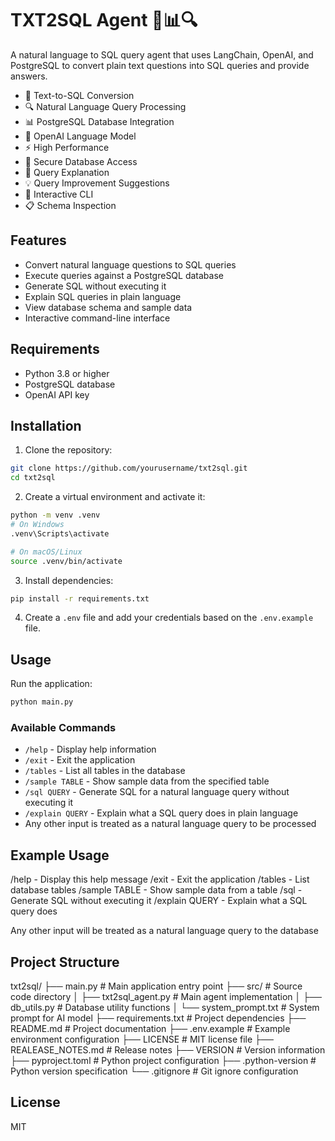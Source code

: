 # TXT2SQL Agent 🤖📊🔍
A natural language to SQL query agent that uses LangChain, OpenAI, and PostgreSQL to convert plain text questions into SQL queries and provide answers.

- 🤖 Text-to-SQL Conversion
- 🔍 Natural Language Query Processing
- 📊 PostgreSQL Database Integration
- 🧠 OpenAI Language Model
- ⚡ High Performance
- 🔐 Secure Database Access
- 📝 Query Explanation
- 💡 Query Improvement Suggestions
- 🔄 Interactive CLI
- 📋 Schema Inspection


## Features
- Convert natural language questions to SQL queries
- Execute queries against a PostgreSQL database
- Generate SQL without executing it
- Explain SQL queries in plain language
- View database schema and sample data
- Interactive command-line interface

## Requirements

- Python 3.8 or higher
- PostgreSQL database
- OpenAI API key

## Installation

1. Clone the repository:
```bash
git clone https://github.com/yourusername/txt2sql.git
cd txt2sql
```

2. Create a virtual environment and activate it:
```bash
python -m venv .venv
# On Windows
.venv\Scripts\activate

# On macOS/Linux
source .venv/bin/activate
```

3. Install dependencies:
```bash
pip install -r requirements.txt
```

4. Create a `.env` file and add your credentials based on the `.env.example` file.

## Usage
Run the application:

```bash
python main.py
```

### Available Commands

- `/help` - Display help information
- `/exit` - Exit the application
- `/tables` - List all tables in the database
- `/sample TABLE` - Show sample data from the specified table
- `/sql QUERY` - Generate SQL for a natural language query without executing it
- `/explain QUERY` - Explain what a SQL query does in plain language
- Any other input is treated as a natural language query to be processed

## Example Usage

  /help           - Display this help message
  /exit           - Exit the application
  /tables         - List database tables
  /sample TABLE   - Show sample data from a table
  /sql            - Generate SQL without executing it
  /explain QUERY  - Explain what a SQL query does

  Any other input will be treated as a natural language query to the database

## Project Structure

txt2sql/
├── main.py               # Main application entry point
├── src/                  # Source code directory
│   ├── txt2sql_agent.py  # Main agent implementation
│   ├── db_utils.py       # Database utility functions
│   └── system_prompt.txt # System prompt for AI model
├── requirements.txt      # Project dependencies
├── README.md             # Project documentation
├── .env.example          # Example environment configuration
├── LICENSE               # MIT license file
├── REALEASE_NOTES.md     # Release notes
├── VERSION               # Version information
├── pyproject.toml        # Python project configuration
├── .python-version       # Python version specification
└── .gitignore            # Git ignore configuration


## License
MIT
